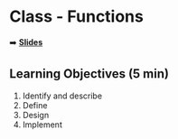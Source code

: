 <!-- .slide: data-background="./Images/header.svg" data-background-repeat="none" data-background-size="40% 40%" data-background-position="center 10%" class="header" -->
# Class - Functions

<!-- Put a link to the slides so that students can find them -->

➡️ [**Slides**](https://docs.google.com/presentation/d/1BCMG-dDALehtEK4H_6oiVh0hHBuLNbqY7H5_bGWWPqo/edit#slide=id.g8d37d1feec_0_0)

<!-- > -->

## Learning Objectives (5 min)

1. Identify and describe
1. Define
1. Design
1. Implement
